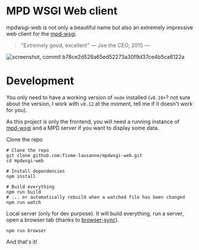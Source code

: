 # MPD WSGI Web client

mpdwsgi-web is not only a beautiful name but also an extremely impressive web client for the [mpd-wsgi](https://github.com/fixme-lausanne/mpd-wsgi).

> "Extremely good, excellent"
> — Joe the CEO, 2015 —

![screenshot, commit b78ce2d528a65ed52273a30f9d37ce4b5ca6122a](http://i.imgur.com/iiFvCG9.png)

# Development

You only need to have a working version of `node` installed (`v0.10+`? not sure about the version, I work with `v0.12` at the moment, tell me if it doesn't work for you).

As this project is only the frontend, you will need a running instance of [mpd-wsgi](https://github.com/fixme-lausanne/mpd-wsgi) and a MPD server if you want to display some data.

Clone the repo

```
# Clone the repo
git clone github.com:fixme-lausanne/mpdwsgi-web.git
cd mpdwsgi-web

# Install dependencies
npm install

# Build everything
npm run build
# ... or automatically rebuild when a watched file has been changed
npm run watch
```

Local server (only for dev purpose). It will build everything, run a server, open a browser tab (thanks to [browser-sync](http://www.browsersync.io/)).

```
npm run browser
```

And that's it!
